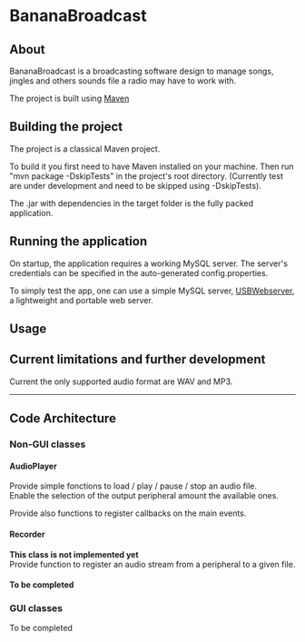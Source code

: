 # BananaBroadcast
## About
BananaBroadcast is a broadcasting software design to manage songs, jingles and others sounds file a radio may have to work with.

The project is built using [Maven](https://maven.apache.org/)

## Building the project
The project is a classical Maven project.

To build it you first need to have Maven installed on your machine.
Then run "mvn package -DskipTests" in the project's root directory. (Currently test are under development and need to be skipped using -DskipTests).

The .jar with dependencies in the target folder is the fully packed application.

## Running the application

On startup, the application requires a working MySQL server.
The server's credentials can be specified in the auto-generated config.properties.

To simply test the app, one can use a simple MySQL server, [USBWebserver](https://www.usbwebserver.net/webserver/), a lightweight and portable web server.

## Usage

## Current limitations and further development

Current the only supported audio format are WAV and MP3.


---
## Code Architecture

### Non-GUI classes

#### AudioPlayer
Provide simple fonctions to load / play / pause / stop an audio file.  
Enable the selection of the output peripheral amount the available ones.

Provide also functions to register callbacks on the main events.

#### Recorder
**This class is not implemented yet**  
Provide function to register an audio stream from a peripheral to a given file.

#### To be completed

### GUI classes
To be completed
 